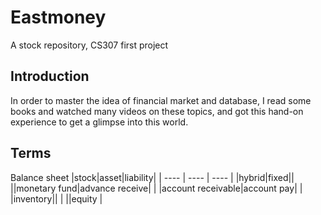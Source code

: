 # Eastmoney
A stock repository, CS307 first project

## Introduction
In order to master the idea of financial market and database, I read some books and watched many videos on these topics, and got this hand-on experience to get a glimpse into this world.

## Terms
Balance sheet
|stock|asset|liability|
| ---- | ---- | ---- |
|hybrid|fixed||
||monetary fund|advance receive|
|      |account receivable|account pay|
|      |inventory||
|      ||equity      |
